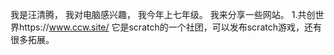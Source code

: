 我是汪清腾，
我对电脑感兴趣，
我今年上七年级。
我来分享一些网站。
1.共创世界https://www.ccw.site/ 它是scratch的一个社团，可以发布scratch游戏，还有很多拓展。
